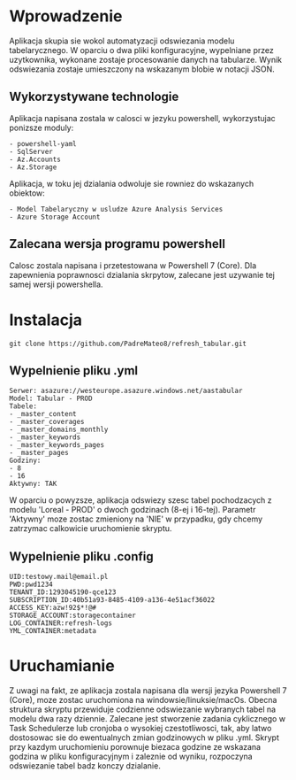 # Wprowadzenie
Aplikacja skupia sie wokol automatyzacji odswiezania modelu tabelarycznego. W oparciu o dwa pliki konfiguracyjne, wypelniane przez uzytkownika, wykonane zostaje procesowanie danych na tabularze. Wynik odswiezania zostaje umieszczony na wskazanym blobie w notacji JSON.

## Wykorzystywane technologie
Aplikacja napisana zostala w calosci w jezyku powershell, wykorzystujac ponizsze moduly:
```
- powershell-yaml 
- SqlServer
- Az.Accounts
- Az.Storage
```

Aplikacja, w toku jej dzialania odwoluje sie rowniez do wskazanych obiektow:
```
- Model Tabelaryczny w usludze Azure Analysis Services
- Azure Storage Account
```

## Zalecana wersja programu powershell
Calosc zostala napisana i przetestowana w Powershell 7 (Core). Dla zapewnienia poprawnosci dzialania skrpytow, zalecane jest uzywanie tej samej wersji powershella.

# Instalacja
```
git clone https://github.com/PadreMateo8/refresh_tabular.git
```

## Wypelnienie pliku .yml
```
Serwer: asazure://westeurope.asazure.windows.net/aastabular
Model: Tabular - PROD
Tabele:
- _master_content
- _master_coverages
- _master_domains_monthly
- _master_keywords
- _master_keywords_pages
- _master_pages
Godziny:
- 8
- 16
Aktywny: TAK
```

W oparciu o powyzsze, aplikacja odswiezy szesc tabel pochodzacych z modelu 'Loreal - PROD' o dwoch godzinach (8-ej i 16-tej). Parametr 'Aktywny' moze zostac zmieniony na 'NIE' w przypadku, gdy chcemy zatrzymac calkowicie uruchomienie skryptu.

## Wypelnienie pliku .config
```
UID:testowy.mail@email.pl
PWD:pwd1234
TENANT_ID:1293045190-qce123
SUBSCRIPTION_ID:40b51a93-8485-4109-a136-4e51acf36022
ACCESS_KEY:azw!92$*!@#
STORAGE_ACCOUNT:storagecontainer
LOG_CONTAINER:refresh-logs
YML_CONTAINER:metadata
```

# Uruchamianie
Z uwagi na fakt, ze aplikacja zostala napisana dla wersji jezyka Powershell 7 (Core), moze zostac uruchomiona na windowsie/linuksie/macOs. Obecna struktura skryptu przewiduje codzienne odswiezanie wybranych tabel na modelu dwa razy dziennie. Zalecane jest stworzenie zadania cyklicznego w Task Schedulerze lub cronjoba o wysokiej czestotliwosci, tak, aby latwo dostosowac sie do ewentualnych zmian godzinowych w pliku .yml.
Skrypt przy kazdym uruchomieniu porownuje biezaca godzine ze wskazana godzina w pliku konfiguracyjnym i zaleznie od wyniku, rozpoczyna odswiezanie tabel badz konczy dzialanie.
